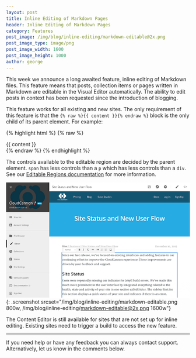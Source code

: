 ```yaml
---
layout: post
title: Inline Editing of Markdown Pages
header: Inline Editing of Markdown Pages
category: Features
post_image: /img/blog/inline-editing/markdown-editable@2x.png
post_image_type: image/png
post_image_width: 1600
post_image_height: 1000
author: george
---
```


This week we announce a long awaited feature, inline editing of Markdown files. This feature means that posts, collection items or pages written in Markdown are editable in the Visual Editor automatically. The ability to edit posts in context has been requested since the introduction of blogging.

This feature works for all existing and new sites. The only requirement of this feature is that the `{% raw %}{{ content }}{% endraw %}` block is the only child of its parent element. For example:


{% highlight html %}
{% raw %}
<div>{{ content }}</div>
{% endraw %}
{% endhighlight %}

The controls available to the editable region are decided by the parent element. `span` has less controls than a `p` which has less controls than a `div`. See our [Editable Regions documentation](https://docs.cloudcannon.com/editing/editable-regions/) for more information.

![CloudCannon inline editing of our blog](/img/blog/inline-editing/markdown-editable.png){: .screenshot srcset="/img/blog/inline-editing/markdown-editable.png 800w, /img/blog/inline-editing/markdown-editable@2x.png 1600w"}


The Content Editor is still available for sites that are not set up for inline editing. Existing sites need to trigger a build to access the new feature.

---

If you need help or have any feedback you can always contact support.
Alternatively, let us know in the comments below.
